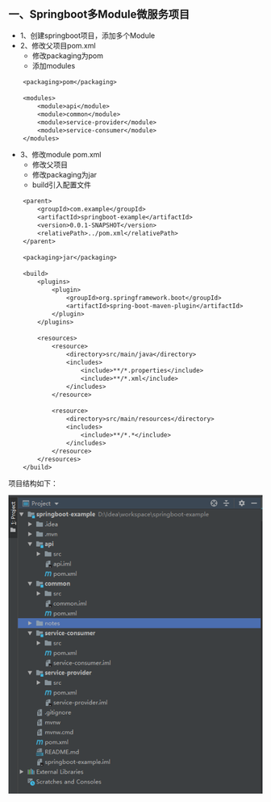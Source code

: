 ## 一、Springboot多Module微服务项目
- 1、创建springboot项目，添加多个Module
- 2、修改父项目pom.xml
   * 修改packaging为pom
   * 添加modules
```
    <packaging>pom</packaging>

    <modules>
        <module>api</module>
        <module>common</module>
        <module>service-provider</module>
        <module>service-consumer</module>
    </modules>
```
- 3、修改module pom.xml
   - 修改父项目
   - 修改packaging为jar
   - build引入配置文件
```
    <parent>
        <groupId>com.example</groupId>
        <artifactId>springboot-example</artifactId>
        <version>0.0.1-SNAPSHOT</version>
        <relativePath>../pom.xml</relativePath>
    </parent>
    
    <packaging>jar</packaging>
    
    <build>
        <plugins>
            <plugin>
                <groupId>org.springframework.boot</groupId>
                <artifactId>spring-boot-maven-plugin</artifactId>
            </plugin>
        </plugins>

        <resources>
            <resource>
                <directory>src/main/java</directory>
                <includes>
                    <include>**/*.properties</include>
                    <include>**/*.xml</include>
                </includes>
            </resource>

            <resource>
                <directory>src/main/resources</directory>
                <includes>
                    <include>**/*.*</include>
                </includes>
            </resource>
        </resources>
    </build>
```
项目结构如下：

  <img src="https://github.com/DurianCoder/springboot-example/blob/master/notes/imgs/multiModuleProArchitect.png" />
